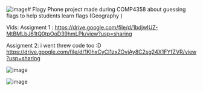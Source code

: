 ![image](https://github.com/Vloxin/Flagy/assets/105583524/9f32f1d6-36a3-4065-87d5-7a1b9b6b162c)# Flagy
Phone project made during COMP4358 about guessing flags to help students learn flags (Geography )

Vids: Assigment 1 : https://drive.google.com/file/d/1bdjwIUZ-MtBMLbJ61tQ0tpOoD39hmLPk/view?usp=sharing

Assigment 2: i went threw code too :D https://drive.google.com/file/d/1KIhxCyCl1zxZOvjAy8C2sg24X1FYfZVR/view?usp=sharing

![image](https://github.com/Vloxin/Flagy/assets/105583524/7a0eef1b-a671-4227-b0b1-ac140a5802f4)

![image](https://github.com/Vloxin/Flagy/assets/105583524/11e4bbb6-56a2-4f1f-8510-0fe2e1c80f79)


